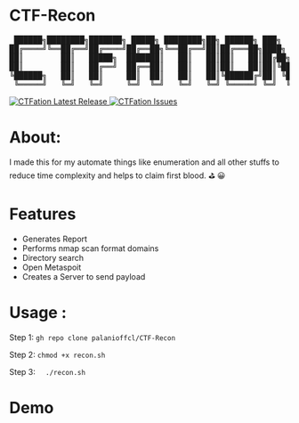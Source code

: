 # CTF-Recon

<pre>
 ██████╗████████╗███████╗ █████╗ ████████╗██╗ ██████╗ ███╗   ██╗
██╔════╝╚══██╔══╝██╔════╝██╔══██╗╚══██╔══╝██║██╔═══██╗████╗  ██║
██║        ██║   █████╗  ███████║   ██║   ██║██║   ██║██╔██╗ ██║
██║        ██║   ██╔══╝  ██╔══██║   ██║   ██║██║   ██║██║╚██╗██║
╚██████╗   ██║   ██║     ██║  ██║   ██║   ██║╚██████╔╝██║ ╚████║
 ╚═════╝   ╚═╝   ╚═╝     ╚═╝  ╚═╝   ╚═╝   ╚═╝ ╚═════╝ ╚═╝  ╚═══╝                                                               
</pre>

<a align="center">
<a href="https://github.com/palanioffcl/ctfation" target="_blank">
<img src="https://img.shields.io/badge/version-v1.0.1-informational?&logo=none" alt="CTFation Latest Release" />
<a href="https://github.com/palanioffcl/ctfation/issues" target="_blank"><img src="https://img.shields.io/github/issues/palanioffcl/CTFation?color=red&logo=none" alt="CTFation Issues" /></a>

# About: 

I made this for my automate things like enumeration and all other
stuffs to reduce time complexity and helps to claim first blood. ⛳ 😀

# Features

 * Generates Report
 * Performs nmap scan format domains
 * Directory search
 * Open Metaspoit
 * Creates a Server to send payload

# Usage :

 Step 1:  ```gh repo clone palanioffcl/CTF-Recon```
   
 Step 2:  ```chmod +x recon.sh```

 Step 3:  ```  ./recon.sh```

# Demo



